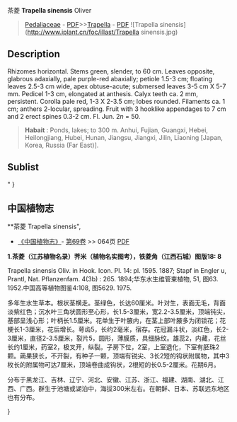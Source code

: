茶菱 **Trapella sinensis** Oliver

> [Pedaliaceae](http://www.iplant.cn/info/Pedaliaceae?t=foc) - [PDF](http://www.iplant.cn/foc/pdf/Pedaliaceae.pdf)>>[Trapella](http://www.iplant.cn/info/Trapella?t=foc) - [PDF](http://www.iplant.cn/foc/pdf/Trapella.pdf)
![Trapella sinensis](http://www.iplant.cn/foc/illast/Trapella sinensis.jpg)

## Description

Rhizomes horizontal. Stems green, slender, to 60 cm. Leaves opposite, glabrous adaxially, pale purple-red abaxially; petiole 1.5-3 cm; floating leaves 2.5-3 cm wide, apex obtuse-acute; submersed leaves 3-5 cm X 5-7 mm. Pedicel 1-3 cm, elongated at anthesis. Calyx teeth ca. 2 mm, persistent. Corolla pale red, 1-3 X 2-3.5 cm; lobes rounded. Filaments ca. 1 cm; anthers 2-locular, spreading. Fruit with 3 hooklike appendages to 7 cm and 2 erect spines 0.3-2 cm. Fl. Jun. 2*n* = 50.

> **Habait** : 
> Ponds, lakes; to 300 m. Anhui, Fujian, Guangxi, Hebei, Heilongjiang, Hubei, Hunan, Jiangsu, Jiangxi, Jilin, Liaoning [Japan, Korea, Russia (Far East)].

## Sublist
"
}
## 中国植物志

**茶菱 Trapella sinensis",

* [《中国植物志》](http://www.iplant.cn/frps)- [第69卷](http://www.iplant.cn/frps/vol/69) >> 064页 [PDF](http://www.iplant.cn/frps/pdf/69/064.pdf)

**1.茶菱（江苏植物名录）荠米（植物名实图考），铁菱角（江西石城）图版18: 8**

Trapella sinensis Oliv. in Hook. Icon. Pl. 14: pl. 1595. 1887; Stapf in Engler u, Prantl, Nat. Pflanzenfam. 4(3b) : 265. 1894;华东水生维管束植物, 51, 图63. 1952.中国高等植物图鉴4:108, 图5629. 1975.

多年生水生草本。根状茎横走。茎绿色，长达60厘米。叶对生，表面无毛，背面淡紫红色；沉水叶三角状圆形至心形，长1.5-3厘米，宽2.2-3.5厘米，顶端钝尖，基部呈浅心形；叶柄长1.5厘米。花单生于叶腋内，在茎上部叶腋多为闭锁花；花梗长1-3厘米，花后增长。萼齿5，长约2毫米，宿存。花冠漏斗状，淡红色，长2-3厘米，直径2-3.5厘米，裂片5，圆形，薄膜质，具细脉纹。雄蕊2，内藏，花丝长约1厘米，药室2，极叉开，纵裂。子房下位，2室，上室退化，下室有胚珠2颗。蒴果狭长，不开裂，有种子一颗，顶端有锐尖、3长2短的钩状附属物，其中3枚长的附属物可达7厘米，顶端卷曲成钩状，2根短的长0.5-2厘米。花期6月。

分布于黑龙江、吉林、辽宁、河北、安徽、江苏、浙江、福建、湖南、湖北、江西、广西。群生于池塘或湖泊中，海拔300米左右。在朝鲜、日本、苏联远东地区也有分布。

}